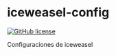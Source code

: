 # iceweasel-config

[![GitHub license](https://sinfallas.files.wordpress.com/2016/02/gpl.png)](https://github.com/xanadu-linux/iceweasel-config/blob/master/LICENSE)

Configuraciones de iceweasel
